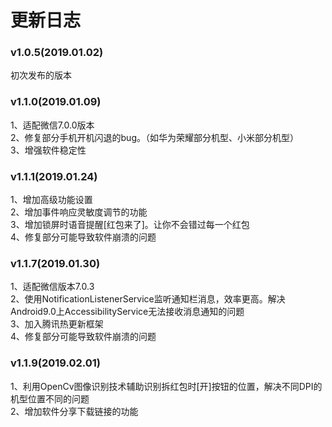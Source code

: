 # 更新日志
### v1.0.5(2019.01.02)
初次发布的版本
### v1.1.0(2019.01.09)
1、适配微信7.0.0版本<br>
2、修复部分手机开机闪退的bug。（如华为荣耀部分机型、小米部分机型）<br>
3、增强软件稳定性<br>
### v1.1.1(2019.01.24)
1、增加高级功能设置<br>
2、增加事件响应灵敏度调节的功能<br>
3、增加锁屏时语音提醒[红包来了]。让你不会错过每一个红包<br>
4、修复部分可能导致软件崩溃的问题<br>
### v1.1.7(2019.01.30)
1、适配微信版本7.0.3<br>
2、使用NotificationListenerService监听通知栏消息，效率更高。解决Android9.0上AccessibilityService无法接收消息通知的问题<br>
3、加入腾讯热更新框架<br>
4、修复部分可能导致软件崩溃的问题<br>
### v1.1.9(2019.02.01)
1、利用OpenCv图像识别技术辅助识别拆红包时[开]按钮的位置，解决不同DPI的机型位置不同的问题<br>
2、增加软件分享下载链接的功能<br>
